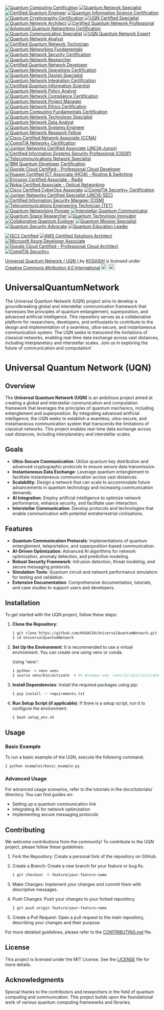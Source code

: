 [![Quantum Computing Certification](https://img.shields.io/badge/Quantum%20Computing%20Certification-International%20Quantum%20Association-blue.svg)]( https://www.quantumassociation.org/certification)
[![Quantum Network Specialist](https://img.shields.io/badge/Quantum%20Network%20Specialist-Quantum%20Network%20Institute-orange.svg)](https://www.quantumnetworkinstitute.org/certification)
[![Certified Quantum Engineer](https://img.shields.io/badge/Certified%20Quantum%20Engineer-Quantum%20Engineering%20Society-brightgreen.svg)](https://www.quantumengineeringsociety.org/certification)
[![Quantum Information Science Certification](https://img.shields.io/badge/Quantum%20Information%20Science%20Certification-Global%20Quantum%20Institute-red.svg)](https://www.globalquantuminstitute.org/certification)
[![Quantum Cryptography Certification](https://img.shields.io/badge/Quantum%20Cryptography%20Certification-Quantum%20Cryptography%20Council-purple.svg)](https://www.quantumcryptographycouncil.org/certification)
[![UQN Certified Specialist](https://img.shields.io/badge/UQN%20Certified%20Specialist-Universal%20Quantum%20Network%20Certification-blue.svg)](https://www.uqn.org/certification)
[![Quantum Network Architect](https://img.shields.io/badge/Quantum%20Network%20Architect-Quantum%20Network%20Certification%20Board-orange.svg)](https://www.qncb.org/certification)
[![Certified Quantum Network Professional](https://img.shields.io/badge/Certified%20Quantum%20Network%20Professional-International%20Quantum%20Network%20Association-brightgreen.svg)](https://www.iqna.org/certification)
[![Advanced Quantum Networking Certification](https://img.shields.io/badge/Advanced%20Quantum%20Networking%20Certification-Quantum%20Networking%20Institute-red.svg)](https://www.qni.org/certification)
[![Quantum Communication Specialist](https://img.shields.io/badge/Quantum%20Communication%20Specialist-Quantum%20Communication%20Society-purple.svg)](https://www.qcs.org/certification)
[![UQN Quantum Network Expert](https://img.shields.io/badge/UQN%20Quantum%20Network%20Expert-Universal%20Quantum%20Network-blue.svg )](https://www.uqn.org/expert-certification)  
[![Quantum Network Analyst](https://img.shields.io/badge/Quantum%20Network%20Analyst-Quantum%20Analysis%20Institute-orange.svg)](https://www.qai.org/certification)  
[![Certified Quantum Network Technician](https://img.shields.io/badge/Certified%20Quantum%20Network%20Technician-International%20Quantum%20Technicians%20Association-brightgreen.svg)](https://www.iqta.org/certification)  
[![Quantum Networking Fundamentals](https://img.shields.io/badge/Quantum%20Networking%20Fundamentals-Quantum%20Fundamentals%20Institute-red.svg)](https://www.qfi.org/certification)  
[![Quantum Network Security Certification](https://img.shields.io/badge/Quantum%20Network%20Security%20Certification-Quantum%20Security%20Council-purple.svg)](https://www.qsc.org/certification)  
[![Quantum Network Researcher](https://img.shields.io/badge/Quantum%20Network%20Researcher-Quantum%20Research%20Institute-blue.svg)](https://www.qri.org/certification)  
[![Certified Quantum Network Developer](https://img.shields.io/badge/Certified%20Quantum%20Network%20Developer-Quantum%20Development%20Society-orange.svg)](https://www.qds.org/certification)  
[![Quantum Network Operations Certification](https://img.shields.io/badge/Quantum%20Network%20Operations%20Certification-Quantum%20Operations%20Institute-brightgreen.svg)](https://www.qoi.org/certification)  
[![Quantum Network Design Specialist](https://img.shields.io/badge/Quantum%20Network%20Design%20Specialist-Quantum%20Design%20Council-red.svg)](https://www.qdc.org/certification)  
[![Quantum Network Integration Certification](https://img.shields.io/badge/Quantum%20Network%20Integration%20Certification-Quantum%20Integration%20Institute-purple.svg)](https://www.qii.org/certification)  
[![Certified Quantum Information Scientist](https://img.shields.io/badge/Certified%20Quantum%20Information%20Scientist-Quantum%20Information%20Society-blue.svg)](https://www.qis.org/certification)  
[![Quantum Network Policy Analyst](https://img.shields.io/badge/Quantum%20Network%20Policy%20Analyst-Quantum%20Policy%20Institute-orange.svg)](https://www.qpi.org/certification)  
[![Quantum Network Compliance Certification](https://img.shields.io/badge/Quantum%20Network%20Compliance%20Certification-Quantum%20Compliance%20Council-brightgreen.svg)](https://www.qcc.org/certification)  
[![Quantum Network Project Manager](https://img.shields.io/badge/Quantum%20Network%20Project%20Manager-Quantum%20Project%20Management%20Institute-red.svg)](https://www.qpmi.org/certification)  
[![Quantum Network Ethics Certification](https://img.shields.io/badge/Quantum%20Network%20Ethics%20Certification-Quantum%20Ethics%20Board-purple.svg)](https://www.qeb.org/certification)  
[![Quantum Computing Fundamentals Certification](https://img.shields.io/badge/Quantum%20Computing%20Fundamentals%20Certification-Quantum%20Fundamentals%20Institute-blue.svg)](https://www.qfi.org/certification)  
[![Quantum Network Technology Specialist](https://img.shields.io/badge/Quantum%20Network%20Technology%20Specialist-Quantum%20Technology%20Institute-orange.svg)](https://www.qti.org/certification)  
[![Quantum Network Data Analyst](https://img.shields.io/badge/Quantum%20Network%20Data%20Analyst-Quantum%20Data%20Institute-brightgreen.svg)](https://www.qdi.org/certification)  
[![Quantum Network Systems Engineer](https://img.shields.io/badge/Quantum%20Network%20Systems%20Engineer-Quantum%20Systems%20Engineering%20Society-red.svg)](https://www.qses.org/certification)  
[![Quantum Network Research Fellow](https://img.shields.io/badge/Quantum%20Network%20Research%20Fellow-Quantum%20Research%20Council-purple.svg)](https://www.qrc.org/certification)  
[![Cisco Certified Network Associate (CCNA)](https://img.shields.io/badge/Cisco%20Certified%20Network%20Associate%20(CCNA)-Cisco-blue.svg)](https://www.cisco.com/c/en/us/training-events/training-certifications/certifications/associate/ccna.html)  
[![CompTIA Network+ Certification](https://img.shields.io/badge/CompTIA%20Network%2B%20Certification-CompTIA-orange.svg)](https://www.comptia.org/certifications/network)  
[![Juniper Networks Certified Associate (JNCIA-Junos)](https://img.shields.io/badge/Juniper%20Networks%20Certified%20Associate%20(JNCIA--Junos)-Juniper-brightgreen.svg)](https://www.juniper.net/us/en/training/certification/associate/jncia-junos.html)  
[![Certified Information Systems Security Professional (CISSP)](https://img.shields.io/badge/Certified%20Information%20Systems%20Security%20Professional%20(CISSP)-ISC2-red.svg)](https://www.isc2.org/Certifications/CISSP)  
[![Telecommunications Network Specialist](https://img.shields.io/badge/Telecommunications%20Network%20Specialist-Telecommunications%20Certification%20Organization-purple.svg)](https://www.tco.org/certifications/network-specialist)  
[![IBM Quantum Developer Certification](https://img.shields.io/badge/IBM%20Quantum%20Developer%20Certification-IBM-blue.svg)](https://www.ibm.com/training/quantum/developer)  
[![Google Cloud Certified - Professional Cloud Developer](https://img.shields.io/badge/Google%20Cloud%20Certified%20--%20Professional%20Cloud%20Developer-Google-orange.svg)](https://cloud.google.com/certification/cloud-developer)  
[![Huawei Certified ICT Associate (HCIA) - Routing & Switching](https://img.shields.io/badge/Huawei%20Certified%20ICT%20Associate%20(HCIA)%20--%20Routing%20%26%20Switching-Huawei-brightgreen.svg)](https://e.huawei.com/en/talent/ict-certification/hcia-routing-switching)  
[![Ericsson Certified Associate - Radio](https://img.shields.io/badge/Ericsson%20Certified%20Associate%20--%20Radio-Ericsson-red.svg)](https://www.ericsson.com/en/careers/ericsson-certification-program/associate-radio)  
[![Nokia Certified Associate - Optical Networking](https://img.shields.io/badge/Nokia%20Certified%20Associate%20--%20Optical%20Networking-Nokia-purple.svg)](https://networks.nokia.com/services/consulting-and-system-integration/training-and-certification/nokia-certified-associate-optical-networking)  
[![Cisco Certified CyberOps Associate](https://img.shields.io/badge/Cisco%20Certified%20CyberOps%20Associate-Cisco-blue.svg)](https://www.cisco.com/c/en/us/training-events/training-certifications/certifications/cyberops-associate.html) 
[![CompTIA Security+ Certification](https://img.shields.io/badge/CompTIA%20Security%2B%20Certification-CompTIA-orange.svg)](https://www.comptia.org/certifications/security)  
[![Juniper Networks Certified Specialist (JNCIS-SEC)](https://img.shields.io/badge/Juniper%20Networks%20Certified%20Specialist%20(JNCIS--SEC)-Juniper-brightgreen.svg)](https://www.juniper.net/us/en/training/certification/specialist/jncis-sec.html)  
[![Certified Information Security Manager (CISM)](https://img.shields.io/badge/Certified%20Information%20Security%20Manager%20(CISM)-ISACA-red.svg)](https://www.isaca.org/credentialing/cism)  
[![Telecommunications Engineering Technician (TET)](https://img.shields.io/badge/Telecommunications%20Engineering%20Technician%20(TET)-Telecommunications%20Certification%20Organization-purple.svg)](https://www.tco.org/certifications/engineering-technician)
[![Quantum Networking Pioneer](https://img.shields.io/badge/Quantum%20Networking%20Pioneer-UQN-brightgreen.svg)](https://www.uqn.org/)
[![Interstellar Quantum Communicator](https://img.shields.io/badge/Interstellar%20Quantum%20Communicator-UQN-brightgreen.svg)](https://www.uqn.org/)
[![Quantum Space Researcher](https://img.shields.io/badge/Quantum%20Space%20Researcher-UQN-brightgreen.svg)](https://www.uqn.org/)
[![Quantum Technology Innovator](https://img.shields.io/badge/Quantum%20Technology%20Innovator-UQN-brightgreen.svg)](https://www.uqn.org/)
[![Collaborative Quantum Explorer](https://img.shields.io/badge/Collaborative%20Quantum%20Explorer-UQN-brightgreen.svg)](https://www.uqn.org/)
[![Quantum Mission Specialist](https://img.shields.io/badge/Quantum%20Mission%20Specialist-UQN-brightgreen.svg)](https://www.uqn.org/)
[![Quantum Security Advocate](https://img.shields.io/badge/Quantum%20Security%20Advocate-UQN-brightgreen.svg)](https://www.uqn.org/)
[![Quantum Education Leader](https://img.shields.io/badge/Quantum%20Education%20Leader-UQN-brightgreen.svg)](https://www.uqn.org/)

[![ISC2 Certified](https://img.shields.io/badge/ISC2-Certified-brightgreen.svg)](https://www.isc2.org/Certifications)
[![AWS Certified Solutions Architect](https://img.shields.io/badge/AWS-Certified_Solutions_Architect-brightgreen.svg)](https://aws.amazon.com/certification/certified-solutions-architect-associate/)
[![Microsoft Azure Developer Associate](https://img.shields.io/badge/Microsoft-Azure_Developer_Associate-brightgreen.svg)](https://learn.microsoft.com/en-us/certifications/azure-developer/)
[![Google Cloud Certified - Professional Cloud Architect](https://img.shields.io/badge/Google_Cloud-Professional_Cloud_Architect-brightgreen.svg)](https://cloud.google.com/certification/cloud-architect)
[![CompTIA Security+](https://img.shields.io/badge/CompTIA-Security%2B-brightgreen.svg)](https://www.comptia.org/certifications/security)

<p xmlns:cc="http://creativecommons.org/ns#" xmlns:dct="http://purl.org/dc/terms/"><a property="dct:title" rel="cc:attributionURL" href="https://github.com/KOSASIH/UniversalQuantumNetwork">Universal Quantum Network ( UQN ) </a> by <a rel="cc:attributionURL dct:creator" property="cc:attributionName" href="https://www.linkedin.com/in/kosasih-81b46b5a">KOSASIH</a> is licensed under <a href="https://creativecommons.org/licenses/by/4.0/?ref=chooser-v1" target="_blank" rel="license noopener noreferrer" style="display:inline-block;">Creative Commons Attribution 4.0 International<img style="height:22px!important;margin-left:3px;vertical-align:text-bottom;" src="https://mirrors.creativecommons.org/presskit/icons/cc.svg?ref=chooser-v1" alt=""><img style="height:22px!important;margin-left:3px;vertical-align:text-bottom;" src="https://mirrors.creativecommons.org/presskit/icons/by.svg?ref=chooser-v1" alt=""></a></p>

# UniversalQuantumNetwork
The Universal Quantum Network (UQN) project aims to develop a groundbreaking global and interstellar communication framework that harnesses the principles of quantum entanglement, superposition, and advanced artificial intelligence. This repository serves as a collaborative platform for researchers, developers, and enthusiasts to contribute to the design and implementation of a seamless, ultra-secure, and instantaneous communication system. The UQN seeks to transcend the limitations of classical networks, enabling real-time data exchange across vast distances, including interplanetary and interstellar scales. Join us in exploring the future of communication and computation!

# Universal Quantum Network (UQN)

## Overview

The **Universal Quantum Network (UQN)** is an ambitious project aimed at creating a global and interstellar communication and computation framework that leverages the principles of quantum mechanics, including entanglement and superposition. By integrating advanced artificial intelligence, the UQN seeks to establish a seamless, ultra-secure, and instantaneous communication system that transcends the limitations of classical networks. This project enables real-time data exchange across vast distances, including interplanetary and interstellar scales.

## Goals

- **Ultra-Secure Communication**: Utilize quantum key distribution and advanced cryptographic protocols to ensure secure data transmission.
- **Instantaneous Data Exchange**: Leverage quantum entanglement to facilitate instantaneous communication across vast distances.
- **Scalability**: Design a network that can scale to accommodate future advancements in quantum technology and increasing communication demands.
- **AI Integration**: Employ artificial intelligence to optimize network performance, enhance security, and facilitate user interaction.
- **Interstellar Communication**: Develop protocols and technologies that enable communication with potential extraterrestrial civilizations.

## Features

- **Quantum Communication Protocols**: Implementations of quantum entanglement, teleportation, and superposition-based communication.
- **AI-Driven Optimization**: Advanced AI algorithms for network optimization, anomaly detection, and predictive modeling.
- **Robust Security Framework**: Intrusion detection, threat modeling, and secure messaging protocols.
- **Simulation Tools**: Quantum circuit and network performance simulators for testing and validation.
- **Extensive Documentation**: Comprehensive documentation, tutorials, and case studies to support users and developers.

## Installation

To get started with the UQN project, follow these steps:

1. **Clone the Repository**:
   ```bash
   1 git clone https://github.com/KOSASIH/UniversalQuantumNetwork.git
   2 cd UniversalQuantumNetwork
   ```

2. **Set Up the Environment**: It is recommended to use a virtual environment. You can create one using venv or conda.

   Using 'venv':

   ```bash
   1 python -m venv venv
   2 source venv/bin/activate  # On Windows use `venv\Scripts\activate`
   ```

3. **Install Dependencies**: Install the required packages using pip:

   ```bash
   1 pip install -r requirements.txt
   ```
   
4. **Run Setup Script (if applicable)**: If there is a setup script, run it to configure the environment:

   ```bash
   1 bash setup_env.sh
   ```

## Usage

### Basic Example
To run a basic example of the UQN, execute the following command:

   ```bash
   1 python examples/basic_example.py
   ```

### Advanced Usage
For advanced usage scenarios, refer to the tutorials in the docs/tutorials/ directory. You can find guides on:

   - Setting up a quantum communication link
   - Integrating AI for network optimization
   - Implementing secure messaging protocols

## Contributing
We welcome contributions from the community! To contribute to the UQN project, please follow these guidelines:

1. Fork the Repository: Create a personal fork of the repository on GitHub.
2. Create a Branch: Create a new branch for your feature or bug fix.

   ```bash
   1 git checkout -b feature/your-feature-name
   ```

4. Make Changes: Implement your changes and commit them with descriptive messages.
5. Push Changes: Push your changes to your forked repository.

   ```bash
   1 git push origin feature/your-feature-name
   ```

7. Create a Pull Request: Open a pull request to the main repository, describing your changes and their purpose.

For more detailed guidelines, please refer to the [CONTRIBUTING.md](CONTRIBUTING.md) file.

## License
This project is licensed under the MIT License. See the [LICENSE](LICENSE) file for more details.

## Acknowledgments
Special thanks to the contributors and researchers in the field of quantum computing and communication.
This project builds upon the foundational work of various quantum computing frameworks and libraries.

